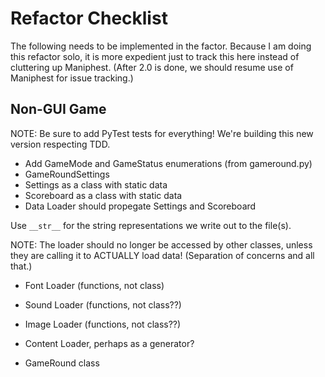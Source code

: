 # Refactor Checklist

The following needs to be implemented in the factor. Because I am
doing this refactor solo, it is more expedient just to track this
here instead of cluttering up Maniphest. (After 2.0 is done, we
should resume use of Maniphest for issue tracking.)

## Non-GUI Game

NOTE: Be sure to add PyTest tests for everything! We're building
this new version respecting TDD.

* Add GameMode and GameStatus enumerations (from gameround.py)
* GameRoundSettings
* Settings as a class with static data
* Scoreboard as a class with static data
* Data Loader should propegate Settings and Scoreboard

Use `__str__` for the string representations we write out
to the file(s).

NOTE: The loader should no longer be accessed by other classes,
unless they are calling it to ACTUALLY load data! (Separation
of concerns and all that.)

* Font Loader (functions, not class)

* Sound Loader (functions, not class??)

* Image Loader (functions, not class??)

* Content Loader, perhaps as a generator?

* GameRound class


